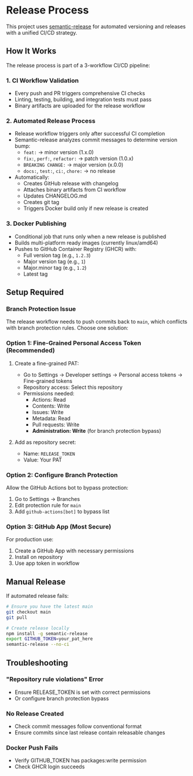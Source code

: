 # Release Process

This project uses [semantic-release](https://semantic-release.gitbook.io/) for automated versioning and releases with a unified CI/CD strategy.

## How It Works

The release process is part of a 3-workflow CI/CD pipeline:

### 1. CI Workflow Validation
- Every push and PR triggers comprehensive CI checks
- Linting, testing, building, and integration tests must pass
- Binary artifacts are uploaded for the release workflow

### 2. Automated Release Process
- Release workflow triggers only after successful CI completion
- Semantic-release analyzes commit messages to determine version bump:
   - `feat:` → minor version (1.x.0)
   - `fix:`, `perf:`, `refactor:` → patch version (1.0.x)
   - `BREAKING CHANGE:` → major version (x.0.0)
   - `docs:`, `test:`, `ci:`, `chore:` → no release
- Automatically:
   - Creates GitHub release with changelog
   - Attaches binary artifacts from CI workflow
   - Updates CHANGELOG.md
   - Creates git tag
   - Triggers Docker build only if new release is created

### 3. Docker Publishing
- Conditional job that runs only when a new release is published
- Builds multi-platform ready images (currently linux/amd64)
- Pushes to GitHub Container Registry (GHCR) with:
   - Full version tag (e.g., `1.2.3`)
   - Major version tag (e.g., `1`)
   - Major.minor tag (e.g., `1.2`)
   - Latest tag

## Setup Required

### Branch Protection Issue

The release workflow needs to push commits back to `main`, which conflicts with branch protection rules. Choose one solution:

### Option 1: Fine-Grained Personal Access Token (Recommended)

1. Create a fine-grained PAT:
   - Go to Settings → Developer settings → Personal access tokens → Fine-grained tokens
   - Repository access: Select this repository
   - Permissions needed:
     - Actions: Read
     - Contents: Write
     - Issues: Write
     - Metadata: Read
     - Pull requests: Write
     - **Administration: Write** (for branch protection bypass)

2. Add as repository secret:
   - Name: `RELEASE_TOKEN`
   - Value: Your PAT

### Option 2: Configure Branch Protection

Allow the GitHub Actions bot to bypass protection:
1. Go to Settings → Branches
2. Edit protection rule for `main`
3. Add `github-actions[bot]` to bypass list

### Option 3: GitHub App (Most Secure)

For production use:
1. Create a GitHub App with necessary permissions
2. Install on repository
3. Use app token in workflow

## Manual Release

If automated release fails:

```bash
# Ensure you have the latest main
git checkout main
git pull

# Create release locally
npm install -g semantic-release
export GITHUB_TOKEN=your_pat_here
semantic-release --no-ci
```

## Troubleshooting

### "Repository rule violations" Error
- Ensure RELEASE_TOKEN is set with correct permissions
- Or configure branch protection bypass

### No Release Created
- Check commit messages follow conventional format
- Ensure commits since last release contain releasable changes

### Docker Push Fails
- Verify GITHUB_TOKEN has packages:write permission
- Check GHCR login succeeds